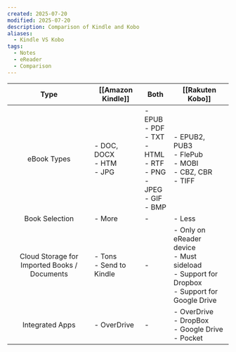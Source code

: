 ```yaml
---
created: 2025-07-20
modified: 2025-07-20
description: Comparison of Kindle and Kobo
aliases:
  - Kindle VS Kobo
tags:
  - Notes
  - eReader
  - Comparison
---
```


|                     Type                     | [[Amazon Kindle]]             | Both                                                                             | [[Rakuten Kobo]]                                                                                   |
| :------------------------------------------: | ----------------------------- | -------------------------------------------------------------------------------- | -------------------------------------------------------------------------------------------------- |
|                 eBook Types                  | - DOC, DOCX<br>- HTM<br>- JPG | - EPUB<br>- PDF<br>- TXT<br>- HTML<br>- RTF<br>- PNG<br>- JPEG<br>- GIF<br>- BMP | - EPUB2, PUB3<br>- FlePub<br>- MOBI<br>- CBZ, CBR<br>- TIFF<br>                                    |
|                Book Selection                | - More                        | -                                                                                | - Less                                                                                             |
| Cloud Storage for Imported Books / Documents | - Tons<br>- Send to Kindle    | -                                                                                | - Only on eReader device<br>- Must sideload<br>- Support for Dropbox<br>- Support for Google Drive |
|               Integrated Apps                | - OverDrive                   | -                                                                                | - OverDrive<br>- DropBox<br>- Google Drive<br>- Pocket                                             |
